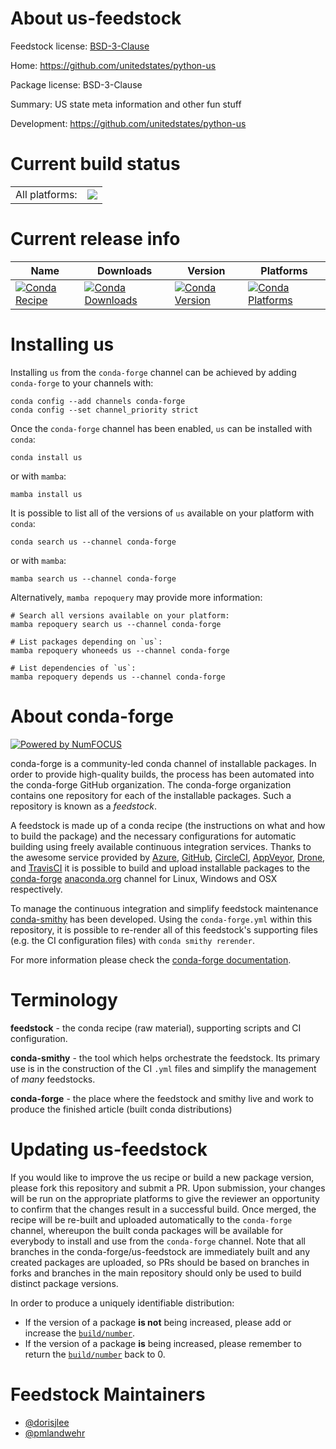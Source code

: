 About us-feedstock
==================

Feedstock license: [BSD-3-Clause](https://github.com/conda-forge/us-feedstock/blob/main/LICENSE.txt)

Home: https://github.com/unitedstates/python-us

Package license: BSD-3-Clause

Summary: US state meta information and other fun stuff

Development: https://github.com/unitedstates/python-us

Current build status
====================


<table><tr><td>All platforms:</td>
    <td>
      <a href="https://dev.azure.com/conda-forge/feedstock-builds/_build/latest?definitionId=3606&branchName=main">
        <img src="https://dev.azure.com/conda-forge/feedstock-builds/_apis/build/status/us-feedstock?branchName=main">
      </a>
    </td>
  </tr>
</table>

Current release info
====================

| Name | Downloads | Version | Platforms |
| --- | --- | --- | --- |
| [![Conda Recipe](https://img.shields.io/badge/recipe-us-green.svg)](https://anaconda.org/conda-forge/us) | [![Conda Downloads](https://img.shields.io/conda/dn/conda-forge/us.svg)](https://anaconda.org/conda-forge/us) | [![Conda Version](https://img.shields.io/conda/vn/conda-forge/us.svg)](https://anaconda.org/conda-forge/us) | [![Conda Platforms](https://img.shields.io/conda/pn/conda-forge/us.svg)](https://anaconda.org/conda-forge/us) |

Installing us
=============

Installing `us` from the `conda-forge` channel can be achieved by adding `conda-forge` to your channels with:

```
conda config --add channels conda-forge
conda config --set channel_priority strict
```

Once the `conda-forge` channel has been enabled, `us` can be installed with `conda`:

```
conda install us
```

or with `mamba`:

```
mamba install us
```

It is possible to list all of the versions of `us` available on your platform with `conda`:

```
conda search us --channel conda-forge
```

or with `mamba`:

```
mamba search us --channel conda-forge
```

Alternatively, `mamba repoquery` may provide more information:

```
# Search all versions available on your platform:
mamba repoquery search us --channel conda-forge

# List packages depending on `us`:
mamba repoquery whoneeds us --channel conda-forge

# List dependencies of `us`:
mamba repoquery depends us --channel conda-forge
```


About conda-forge
=================

[![Powered by
NumFOCUS](https://img.shields.io/badge/powered%20by-NumFOCUS-orange.svg?style=flat&colorA=E1523D&colorB=007D8A)](https://numfocus.org)

conda-forge is a community-led conda channel of installable packages.
In order to provide high-quality builds, the process has been automated into the
conda-forge GitHub organization. The conda-forge organization contains one repository
for each of the installable packages. Such a repository is known as a *feedstock*.

A feedstock is made up of a conda recipe (the instructions on what and how to build
the package) and the necessary configurations for automatic building using freely
available continuous integration services. Thanks to the awesome service provided by
[Azure](https://azure.microsoft.com/en-us/services/devops/), [GitHub](https://github.com/),
[CircleCI](https://circleci.com/), [AppVeyor](https://www.appveyor.com/),
[Drone](https://cloud.drone.io/welcome), and [TravisCI](https://travis-ci.com/)
it is possible to build and upload installable packages to the
[conda-forge](https://anaconda.org/conda-forge) [anaconda.org](https://anaconda.org/)
channel for Linux, Windows and OSX respectively.

To manage the continuous integration and simplify feedstock maintenance
[conda-smithy](https://github.com/conda-forge/conda-smithy) has been developed.
Using the ``conda-forge.yml`` within this repository, it is possible to re-render all of
this feedstock's supporting files (e.g. the CI configuration files) with ``conda smithy rerender``.

For more information please check the [conda-forge documentation](https://conda-forge.org/docs/).

Terminology
===========

**feedstock** - the conda recipe (raw material), supporting scripts and CI configuration.

**conda-smithy** - the tool which helps orchestrate the feedstock.
                   Its primary use is in the construction of the CI ``.yml`` files
                   and simplify the management of *many* feedstocks.

**conda-forge** - the place where the feedstock and smithy live and work to
                  produce the finished article (built conda distributions)


Updating us-feedstock
=====================

If you would like to improve the us recipe or build a new
package version, please fork this repository and submit a PR. Upon submission,
your changes will be run on the appropriate platforms to give the reviewer an
opportunity to confirm that the changes result in a successful build. Once
merged, the recipe will be re-built and uploaded automatically to the
`conda-forge` channel, whereupon the built conda packages will be available for
everybody to install and use from the `conda-forge` channel.
Note that all branches in the conda-forge/us-feedstock are
immediately built and any created packages are uploaded, so PRs should be based
on branches in forks and branches in the main repository should only be used to
build distinct package versions.

In order to produce a uniquely identifiable distribution:
 * If the version of a package **is not** being increased, please add or increase
   the [``build/number``](https://docs.conda.io/projects/conda-build/en/latest/resources/define-metadata.html#build-number-and-string).
 * If the version of a package **is** being increased, please remember to return
   the [``build/number``](https://docs.conda.io/projects/conda-build/en/latest/resources/define-metadata.html#build-number-and-string)
   back to 0.

Feedstock Maintainers
=====================

* [@dorisjlee](https://github.com/dorisjlee/)
* [@pmlandwehr](https://github.com/pmlandwehr/)

